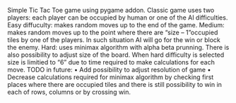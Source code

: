 Simple Tic Tac Toe game using pygame addon.
Classic game uses two players: each player can be occupied by human or one of the AI difficulties. Easy diffuculty: makes random moves up to the end of the game.
Medium: makes random moves up to the point where there are “size – 1”occupied tiles by one of the players. In such situation AI will go for the win or block the enemy. 
Hard: uses minimax algorithm with alpha beta prunning.
There is also possibility to adjust size of the board. When hard difficulty is selected size is limitied to “6” due to time required to make calculations for each move.
TODO in future:
•	Add possibility to adjust resolution of game
•	Decrease calculations required for minimax algorithm by checking first places where there are occupied tiles and there is still possibility to win in each of rows, columns or by crossing win.
